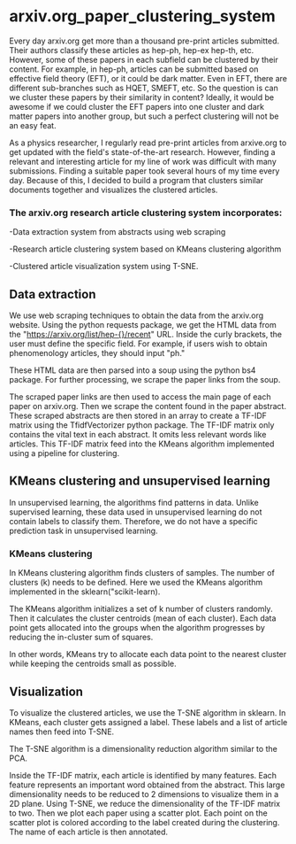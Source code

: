 # arxiv.org_paper_clustering_system
Every day arxiv.org get more than a thousand pre-print articles submitted. Their authors classify these articles as hep-ph, hep-ex hep-th, etc. However, some of these papers in each subfield can be clustered by their content. For example, in hep-ph, articles can be submitted based on effective field theory (EFT), or it could be dark matter. Even in EFT, there are different sub-branches such as HQET, SMEFT, etc. So the question is can we cluster these papers by their similarity in content? Ideally, it would be awesome if we could cluster the EFT papers into one cluster and dark matter papers into another group, but such a perfect clustering will not be an easy feat. 

As a physics researcher, I regularly read pre-print articles from arxive.org to get updated with the field's state-of-the-art research. However, finding a relevant and interesting article for my line of work was difficult with many submissions. Finding a suitable paper took several hours of my time every day. Because of this, I decided to build a program that clusters similar documents together and visualizes the clustered articles. 

 ### The arxiv.org research article clustering system incorporates: 
 
  -Data extraction system from abstracts using web scraping
  
  -Research article clustering system based on KMeans clustering algorithm
  
  -Clustered article visualization system using T-SNE. 
  
## Data extraction

We use web scraping techniques to obtain the data from the arxiv.org website. Using the python requests package, we get the HTML data from the "https://arxiv.org/list/hep-{}/recent" URL. Inside the curly brackets, the user must define the specific field. For example, if users wish to obtain phenomenology articles, they should input "ph."

These HTML data are then parsed into a soup using the python bs4 package. For further processing, we scrape the paper links from the soup. 

The scraped paper links are then used to access the main page of each paper on arxiv.org. Then we scrape the content found in the paper abstract. These scraped abstracts are then stored in an array to create a TF-IDF matrix using the TfidfVectorizer python package. The TF-IDF matrix only contains the vital text in each abstract. It omits less relevant words like articles. This TF-IDF matrix feed into the KMeans algorithm implemented using a pipeline for clustering. 
  
  
## KMeans clustering and unsupervised learning

In unsupervised learning, the algorithms find patterns in data. Unlike supervised learning, these data used in unsupervised learning do not contain labels to classify them. Therefore, we do not have a specific prediction task in unsupervised learning. 

### KMeans clustering

In KMeans clustering algorithm finds clusters of samples. The number of clusters (k) needs to be defined. Here we used the KMeans algorithm implemented in the sklearn("scikit-learn). 

The KMeans algorithm initializes a set of k number of clusters randomly. Then it calculates the cluster centroids (mean of each cluster). Each data point gets allocated into the groups when the algorithm progresses by reducing the in-cluster sum of squares.

In other words, KMeans try to allocate each data point to the nearest cluster while keeping the centroids small as possible.

## Visualization

To visualize the clustered articles, we use the T-SNE algorithm in sklearn. In KMeans, each cluster gets assigned a label. These labels and a list of article names then feed into T-SNE. 

The T-SNE algorithm is a dimensionality reduction algorithm similar to the PCA. 

Inside the TF-IDF matrix, each article is identified by many features. Each feature represents an important word obtained from the abstract. This large dimensionality needs to be reduced to 2 dimensions to visualize them in a 2D plane. Using T-SNE, we reduce the dimensionality of the TF-IDF matrix to two. Then we plot each paper using a scatter plot. Each point on the scatter plot is colored according to the label created during the clustering. The name of each article is then annotated. 

